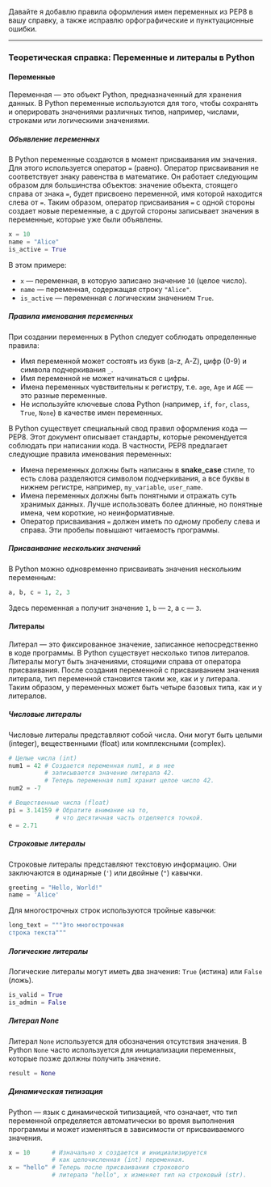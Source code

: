 Давайте я добавлю правила оформления имен переменных из PEP8 в вашу справку, а также исправлю орфографические и пунктуационные ошибки.

---

### Теоретическая справка: Переменные и литералы в Python

#### **Переменные**

Переменная — это объект Python, предназначенный для хранения данных. В Python переменные используются для того, чтобы сохранять и оперировать значениями различных типов, например, числами, строками или логическими значениями.

##### **Объявление переменных**
В Python переменные создаются в момент присваивания им значения. Для этого используется оператор `=` (равно). Оператор присваивания не соответствует знаку равенства в математике. Он работает следующим образом для большинства объектов: значение объекта, стоящего справа от знака `=`, будет присвоено переменной, имя которой находится слева от `=`. Таким образом, оператор присваивания `=` с одной стороны создает новые переменные, а с другой стороны записывает значения в переменные, которые уже были объявлены.

```python
x = 10
name = "Alice"
is_active = True
```

В этом примере:
- `x` — переменная, в которую записано значение `10` (целое число).
- `name` — переменная, содержащая строку `"Alice"`.
- `is_active` — переменная с логическим значением `True`.

##### **Правила именования переменных**
При создании переменных в Python следует соблюдать определенные правила:
- Имя переменной может состоять из букв (a-z, A-Z), цифр (0-9) и символа подчеркивания `_`.
- Имя переменной не может начинаться с цифры.
- Имена переменных чувствительны к регистру, т.е. `age`, `Age` и `AGE` — это разные переменные.
- Не используйте ключевые слова Python (например, `if`, `for`, `class`, `True`, `None`) в качестве имен переменных.

В Python существует специальный свод правил оформления кода — PEP8. Этот документ описывает стандарты, которые рекомендуется соблюдать при написании кода. В частности, PEP8 предлагает следующие правила именования переменных:
- Имена переменных должны быть написаны в **snake_case** стиле, то есть слова разделяются символом подчеркивания, а все буквы в нижнем регистре, например, `my_variable`, `user_name`.
- Имена переменных должны быть понятными и отражать суть хранимых данных. Лучше использовать более длинные, но понятные имена, чем короткие, но неинформативные.
- Оператор присваивания `=` должен иметь по одному пробелу слева и справа. Эти пробелы повышают читаемость программы.

##### **Присваивание нескольких значений**
В Python можно одновременно присваивать значения нескольким переменным:

```python
a, b, c = 1, 2, 3
```

Здесь переменная `a` получит значение `1`, `b` — `2`, а `c` — `3`.

#### **Литералы**

Литерал — это фиксированное значение, записанное непосредственно в коде программы. В Python существует несколько типов литералов. Литералы могут быть значениями, стоящими справа от оператора присваивания. После создания переменной с присваиванием значения литерала, тип переменной становится таким же, как и у литерала. Таким образом, у переменных может быть четыре базовых типа, как и у литералов.

##### **Числовые литералы**
Числовые литералы представляют собой числа. Они могут быть целыми (integer), вещественными (float) или комплексными (complex).

```python
# Целые числа (int)
num1 = 42 # Создается переменная num1, и в нее 
          # записывается значение литерала 42.
          # Теперь переменная num1 хранит целое число 42.
num2 = -7

# Вещественные числа (float)
pi = 3.14159 # Обратите внимание на то, 
             # что десятичная часть отделяется точкой.
e = 2.71
```

##### **Строковые литералы**
Строковые литералы представляют текстовую информацию. Они заключаются в одинарные (`'`) или двойные (`"`) кавычки.

```python
greeting = "Hello, World!"
name = 'Alice'
```

Для многострочных строк используются тройные кавычки:

```python
long_text = """Это многострочная
строка текста"""
```

##### **Логические литералы**
Логические литералы могут иметь два значения: `True` (истина) или `False` (ложь).

```python
is_valid = True
is_admin = False
```

##### **Литерал None**
Литерал `None` используется для обозначения отсутствия значения. В Python `None` часто используется для инициализации переменных, которые позже должны получить значение.

```python
result = None
```

##### **Динамическая типизация**
Python — язык с динамической типизацией, что означает, что тип переменной определяется автоматически во время выполнения программы и может изменяться в зависимости от присваиваемого значения.

```python
x = 10      # Изначально x создается и инициализируется 
            # как целочисленная (int) переменная.
x = "hello" # Теперь после присваивания строкового 
            # литерала "hello", x изменяет тип на строковый (str).
```
